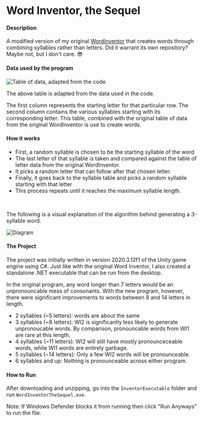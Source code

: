 # Word Inventor, the Sequel

#### Description

A modified version of my original [WordInventor](https://github.com/iconsumeplutonium/word-inventor) that creates words through combining syllables rather than letters.
Did it warrant its own repository? Maybe not, but I don't care. 😎

#### Data used by the program

![Table of data, adapted from the code](https://cdn.discordapp.com/attachments/690652979036028929/900555561282728008/unknown.png)


The above table is adapted from the data used in the code. 

The first column represents the starting letter for that particular row. The second column contains the various syllables starting with its corresponding letter. This table,
combined with the original table of data from the original WordInventor is use to create words.

#### How it works

   * First, a random syllable is chosen to be the starting syllable of the word
   * The last letter of that syllable is taken and compared against the table of letter data from the original WordInventor.
   * It picks a random letter that can follow after that chosen letter.
   * Finally, it goes back to the syllable table and picks a random syllable starting with that letter
   * This process repeats until it reaches the maximum syllable length. 
   
<p>&nbsp</p>  
   
The following is a visual explanation of the algorithm behind generating a 3-syllable word.

![Diagram](https://cdn.discordapp.com/attachments/690652979036028929/900572129739825192/explanation.jpg)

#### The Project

The project was initially written in version 2020.3.12f1 of the Unity game engine using C#. Just like with the original Word Inventor, I also created a standalone .NET executable that can be run from the desktop. 

In the original program, any word longer than 7 letters would be an unpronouncable
mess of consonants. With the new program, however, there were significant improvements to words between 8 and 14 letters in length.

   * 2 syllables (~5 letters): words are about the same
   * 3 syllables (~8 letters): WI2 is significantly less likely to generate unpronoucable words. By comparison, pronouncable words from WI1 are rare at this length.
   * 4 syllables (~11 letters): WI2 will still have mostly pronounceceable words, while WI1 words are entirely garbage.
   * 5 syllables (~14 letters): Only a few WI2 words will be pronounceable.
   * 6 syllables and up: Nothing is pronounceable across either program.

#### How to Run 
After downloading and unzipping, go into the `InventorExecutable` folder and run `WordInventorTheSequel.exe`.

Note: If Windows Defender blocks it from running then click "Run Anyways" to run the file.

